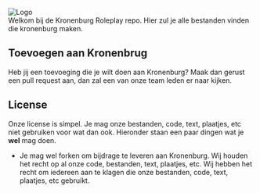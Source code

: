 ![Logo](https://cdn.discordapp.com/attachments/925533563946954752/935297453358477392/kronenburg.png)<br/>
Welkom bij de Kronenburg Roleplay repo. Hier zul je alle bestanden vinden die kronenburg maken.


## Toevoegen aan Kronenbrug
Heb jij een toevoeging die je wilt doen aan Kronenburg? Maak dan gerust een pull request aan,
dan zal een van onze team leden er naar kijken.

## License
Onze license is simpel. Je mag onze bestanden, code, text, plaatjes, etc niet gebruiken voor wat dan ook.
Hieronder staan een paar dingen wat je **wel** mag doen.
- Je mag wel forken om bijdrage te leveren aan Kronenburg.
Wij houden het recht op al onze code, bestanden, text, plaatjes, etc. Wij hebben het recht om iedereen aan
te klagen die onze bestanden, code, text, plaatjes, etc gebruikt.